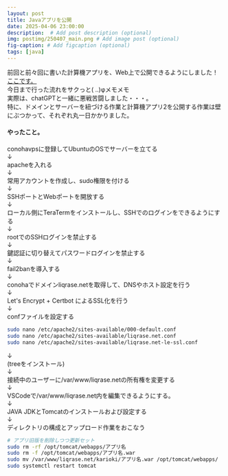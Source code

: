 ```yaml
---
layout: post
title: Javaアプリを公開
date: 2025-04-06 23:00:00
description:  # Add post description (optional)
img: postimg/250407_main.png # Add image post (optional)
fig-caption: # Add figcaption (optional)
tags: [java]
---
```

前回と前々回に書いた計算機アプリを、Web上で公開できるようにしました！<br>
[ここです。](https://www.liqrase.net/appra.html)<br>
今日まで行った流れをサクっと( ..)φメモメモ<br>
実際は、chatGPTと一緒に悪戦苦闘しました・・・。<br>
特に、ドメインとサーバーを紐づける作業と計算機アプリ2を公開する作業は壁にぶつかって、それぞれ丸一日かかりました。

#### やったこと。
conohavpsに登録してUbuntuのOSでサーバーを立てる<br>
↓<br>
apacheを入れる<br>
↓<br>
常用アカウントを作成し、sudo権限を付ける<br>
↓<br>
SSHポートとWebポートを開放する<br>
↓<br>
ローカル側にTeraTermをインストールし、SSHでのログインをできるようにする<br>
↓<br>
rootでのSSHログインを禁止する<br>
↓<br>
鍵認証に切り替えてパスワードログインを禁止する<br>
↓<br>
fail2banを導入する<br>
↓<br>
conohaでドメインliqrase.netを取得して、DNSやホスト設定を行う<br>
↓<br>
Let's Encrypt + Certbot によるSSL化を行う<br>
↓<br>
confファイルを設定する<br>
```bash
sudo nano /etc/apache2/sites-available/000-default.conf
sudo nano /etc/apache2/sites-available/liqrase.net.conf
sudo nano /etc/apache2/sites-available/liqrase.net-le-ssl.conf
```

↓<br>
(treeをインストール)<br>
↓<br>
接続中のユーザーに/var/www/liqrase.netの所有権を変更する<br>
↓<br>
VSCodeで/var/www/liqrase.net内を編集できるようにする。<br>
↓<br>
JAVA JDKとTomcatのインストールおよび設定する<br>
↓<br>
ディレクトリの構成とアップロード作業をおこなう

```bash
# アプリ旧版を削除しつつ更新セット
sudo rm -rf /opt/tomcat/webapps/アプリ名
sudo rm -f /opt/tomcat/webapps/アプリ名.war
sudo mv /var/www/liqrase.net/karioki/アプリ名.war /opt/tomcat/webapps/
sudo systemctl restart tomcat
```